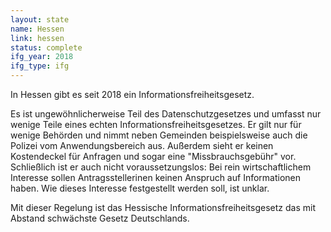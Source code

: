 ```yaml
---
layout: state
name: Hessen
link: hessen
status: complete
ifg_year: 2018
ifg_type: ifg
---
```

In Hessen gibt es seit 2018 ein Informationsfreiheitsgesetz.

Es ist ungewöhnlicherweise Teil des Datenschutzgesetzes und umfasst 
nur wenige Teile eines echten Informationsfreiheitsgesetzes.
Er gilt nur für wenige Behörden und nimmt neben Gemeinden
beispielsweise auch die Polizei vom Anwendungsbereich aus. 
Außerdem sieht er keinen Kostendeckel für Anfragen und sogar
eine "Missbrauchsgebühr" vor. Schließlich ist er auch nicht
voraussetzungslos: Bei rein wirtschaftlichem Interesse sollen
Antragsstellerinen keinen Anspruch auf Informationen haben.
Wie dieses Interesse festgestellt werden soll, ist unklar.

Mit dieser Regelung ist das Hessische Informationsfreiheitsgesetz
das mit Abstand schwächste Gesetz Deutschlands.
